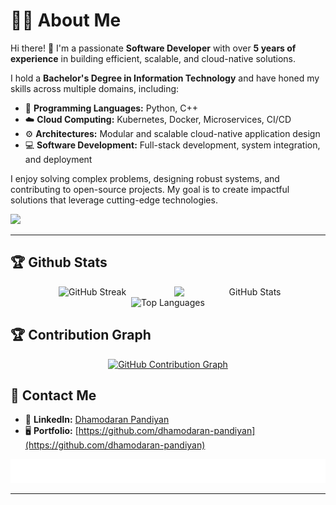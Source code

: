 <!-- README.md -->

# 👨‍💻 About Me 
Hi there! 👋 I'm a passionate **Software Developer** with over **5 years of experience** in building efficient, scalable, and cloud-native solutions.  

I hold a **Bachelor's Degree in Information Technology** and have honed my skills across multiple domains, including:  
- 🐍 **Programming Languages:** Python, C++  
- ☁️ **Cloud Computing:** Kubernetes, Docker, Microservices, CI/CD  
- ⚙️ **Architectures:** Modular and scalable cloud-native application design  
- 💻 **Software Development:** Full-stack development, system integration, and deployment  

I enjoy solving complex problems, designing robust systems, and contributing to open-source projects. My goal is to create impactful solutions that leverage cutting-edge technologies.  

<!-- Profile views counter -->
![](https://komarev.com/ghpvc/?username=dhamodaran-pandiyan&color=green)

---

## 🏆 Github Stats

<!-- GitHub Stats and Streak -->
<div align="center">
  <img src="https://github-readme-stats.vercel.app/api?username=dhamodaran-pandiyan&show_icons=true&theme=nightowl" width="48%" align="right" alt="GitHub Stats" />
  <img src="https://github-readme-streak-stats.herokuapp.com/?user=dhamodaran-pandiyan&theme=nightowl" width="48%" alt="GitHub Streak" />
</div>

<!-- GitHub Top Languages -->
<div align="center">
  <img src="https://github-readme-stats.vercel.app/api/top-langs/?username=dhamodaran-pandiyan&theme=nightowl&layout=compact" width="50%" alt="Top Languages" />
</div>


## 🏆 Contribution Graph

<!-- GitHub Contribution Graph -->
<div align="center">
  <a href="https://github.com/dhamodaran-pandiyan/github-readme-activity-graph">
    <img src="https://github-readme-activity-graph.vercel.app/graph?username=dhamodaran-pandiyan&bg_color=200024&color=ffffff&line=f53d91&point=ffd700&area=true&hide_border=true" alt="GitHub Contribution Graph" />
  </a>
</div>

## 🚀 Contact Me

- 💼 **LinkedIn:** [Dhamodaran Pandiyan](https://www.linkedin.com/in/dhamodaranpandiyan/)  
- 🖥️ **Portfolio:** [https://github.com/dhamodaran-pandiyan](https://github.com/dhamodaran-pandiyan)

<!-- Custom SVG Section -->
<div align="center">
  <img src="sea.svg" alt="Sea SVG Illustration" width="100%" height="100%" />
</div>

---



